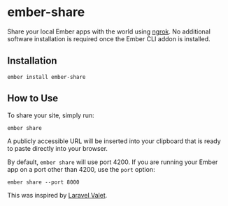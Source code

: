 # ember-share

Share your local Ember apps with the world using [ngrok](https://ngrok.com/). No additional software installation is required once the Ember CLI addon is installed.

## Installation

```
ember install ember-share
```


## How to Use

To share your site, simply run:

```
ember share
```

A publicly accessible URL will be inserted into your clipboard that is ready to paste directly into your browser.

By default, `ember share` will use port 4200. If you are running your Ember app on a port other than 4200, use the `port` option:

```
ember share --port 8000
```

This was inspired by [Laravel Valet](https://laravel.com/docs/5.2/valet#sharing-sites).
